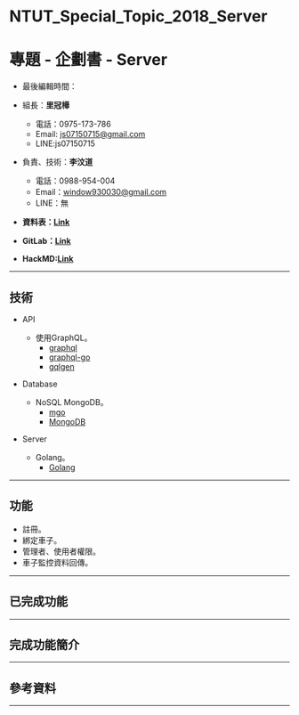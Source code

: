 # NTUT_Special_Topic_2018_Server

# 專題 - 企劃書 - Server

- 最後編輯時間：

- 組長：**里冠樺**
    - 電話：0975-173-786
    - Email: js07150715@gmail.com
    - LINE:js07150715
- 負責、技術：**李汶道**
    - 電話：0988-954-004
    - Email：window930030@gmail.com
    - LINE：無

- **資料表：[Link](https://docs.google.com/spreadsheets/d/1M9j7oy62Fs07Jb1v8tfRBY6pEuGoOqYFR7i1onzjrws/edit#gid=1794248628)**

- **GitLab：[Link](https://gitlab.com/denny0258/ntut_special_topic_2018_server.git)**

- **HackMD:[Link](https://hackmd.io/MvpqwfW1R8CqHsyTdN3_Ig)**

---

## 技術
- API
    - 使用GraphQL。
        - [graphql](https://github.com/graphql-go/graphql)
        - [graphql-go](https://github.com/graph-gophers/graphql-go)
        - [gqlgen](https://github.com/99designs/gqlgen)

- Database
    - NoSQL MongoDB。
        - [mgo](https://github.com/globalsign/mgo)
        - [MongoDB](https://www.mongodb.com/)

- Server
    - Golang。
        - [Golang](https://golang.org/)
---

## 功能

- 註冊。
- 綁定車子。
- 管理者、使用者權限。
- 車子監控資料回傳。

---

## 已完成功能

---

## 完成功能簡介

---

## 參考資料

---